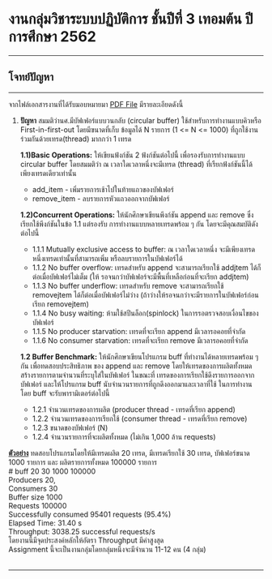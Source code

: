# งานกลุ่มวิชาระบบปฏิบัติการ ชั้นปีที่ 3 เทอมต้น ปีการศึกษา 2562
---
## โจทย์ปัญหา
---
จากไฟล์เอกสารงานที่ได้รับมอบหมายมา [PDF File](https://github.com/ipskm/ProOS/blob/master/KU%20Assignment%201.pdf) มีรายละเอียดดังนี้
1. <strong>ปัญหา</strong>
สมมติว่านศ.มีบัฟเฟอร์แบบวนกลับ (circular buffer) ใช้สำหรับการทำงานแบบคิวหรือ First-in-first-out โดยมีฃนาดที่เก็บ ข้อมูลได้ N รายการ (1 <= N <= 1000) ที่ถูกใช้งานร่วมกันด้วยเทรด(thread) มากกว่า 1 เทรด<br>
<ul><b>1.1)Basic Operations:</b> ให้เขียนฟ้งก์ชัน 2 ฟ้งก์ชันต่อไปนี้ เพื่อรองรับการทำงานแบบ circular buffer โดยสมมติว่า ณ เวลาใดเวลาหนึ่งจะมีเทรด (thread) ที่เรืยกฟ้งก์ชันนี้ได้เพียงเทรดเดียวเท่านั้น<ul>
<li>add_item - เพิ่มรายการเช้าไปในท้ายแถวของบัฟเฟอร์</li>
<li>remove_item - ลบรายการหัวแถวออกจากบัฟเฟอร์</li>
</ul></ul>
<ul><b>1.2)Concurrent Operations:</b> ให้นักศึกษาเขียนพีงก์ชัน append และ remove ซึ่งเรียกใช้พีงก์ชันในข้อ 1.1 แต่รองรับ การทำงานแบบหลายเทรดพร้อม ๆ กัน โดยจะมีคุณสมบัติดังต่อไปนี้<ul>
<li> 1.1.1	Mutually exclusive access to buffer: ณ เวลาใดเวลาหนึ่ง จะมีเพียงเทรดหนึ่งเทรดเท่านั้นที่สามารถเพิ่ม หรือลบรายการในบัฟเฟอร์ได้</li>
<li>1.1.2	No buffer overflow: เทรดสำหรับ append จะสามารถเรียกใช้ addjtem ได้ก็ต่อเมื่อบัฟเฟอร์ไม่เต็ม (ให้ รอจนกว่าบัฟเฟอร์จะมีพื้นที่เหลือก่อนที่จะเรียก addjtem)</li>
<li>1.1.3	No buffer underflow: เทรดสำหรับ remove จะสามารถเรียกใช้ removejtem ได้ก็ต่อเมื่อบัฟเฟอร์ไม่ว่าง (ถ้าว่างให้รอจนกว่าจะมีรายการในบัฟเฟอร์ก่อนเรียก removejtem)</li>
<li>1.1.4	No busy waiting: ห้ามใช้สปีนล็อก(spinlock) ในการรอตรวจสอบเงื่อนไขของบัฟเฟอร์</li>
<li>1.1.5	No producer starvation: เทรดที่จะเรียก append มีเวลารอคอยที่จำกัด</li>
<li>1.1.6	No consumer starvation: เทรดที่จะเรียก remove มีเวลารอคอยที่จำกัด</li></ul></ul>
<ul>
<b>1.2	Buffer Benchmark:</b> ให้นักศึกษาเขียนโปรแกรม buff ที่ทำงานได้หลายเทรดพร้อม ๆ กัน เพื่อทดสอบประสิทธิภาพ ของ append และ remove โดยให้เทรดของการผลิตทั้งหมดสร้างรายการตามจำนวนที่ระบุใส่ในบัฟเฟอร์ ในขณะที่ เทรดของการเรียกใช้ดึงรายการออกจากบัฟเฟอร์ และให้โปรแกรม buff นับจำนวนรายการที่ถูกดึงออกมาและเวลาที่ใช้ ในการทำงาน โดย buff จะรับพารามิเตอร์ต่อไปนี้<ul>
<li> 1.2.1	จำนวนเทรดของการผลิต (producer thread - เทรดที่เรียก append)</li>
<li> 1.2.2	จำนวนเทรดของการเรียกใช้ (consumer thread - เทรดที่เรียก remove)</li>
<li> 1.2.3	ขนาดของบัฟเฟอร์ (N)</li>
<li> 1.2.4	จำนวนรายการที่จะผลิตทั้งหมด (ไม่เกิน 1,000 ล้าน requests)</li> </ul></ul>
<b><u>ตัวอย่าง</u></b> ทดสอบโปรแกรมโดยให้มีเทรดผลิต 20 เทรด, มีเทรดเรียกใช้ 30 เทรด, บัฟเฟอร์ขนาด 1000 รายการ และ ผลิตรายการทั้งหมด 100000 รายการ<br> # buff 20 30 1000 100000<br>
Producers 20,<br> Consumers 30<br> Buffer size 1000 <br>Requests 100000<br>
Successfully consumed 95401 requests (95.4%)<br>
Elapsed Time: 31.40 s<br>
Throughput: 3038.25 successful requests/s<br>
โดยงานนี้มีจุดประสงค์หลักให้อัตรา Throughput มีค่าสูงสุด <Br>
Assignment นี้จะเป็นงานกลุ่มโดยกลุ่มหนึ่งจะมีจำนวน 11-12 คน (4 กลุ่ม)<bR><br>
<hr>
